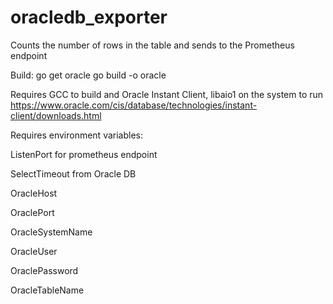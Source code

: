 # oracledb_exporter

Counts the number of rows in the table and sends to the Prometheus endpoint

Build:
go get oracle
go build -o oracle

Requires GCC to build and Oracle Instant Client, libaio1 on the system to run
https://www.oracle.com/cis/database/technologies/instant-client/downloads.html


Requires environment variables:

ListenPort for prometheus endpoint

SelectTimeout from Oracle DB

OracleHost

OraclePort

OracleSystemName

OracleUser

OraclePassword

OracleTableName

